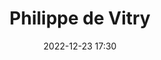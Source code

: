 ---
#zenetöri #személy
title: Philippe de Vitry
feed: show
date: 2022-12-23 17:30
permalink: /Philippe de Vitry
---